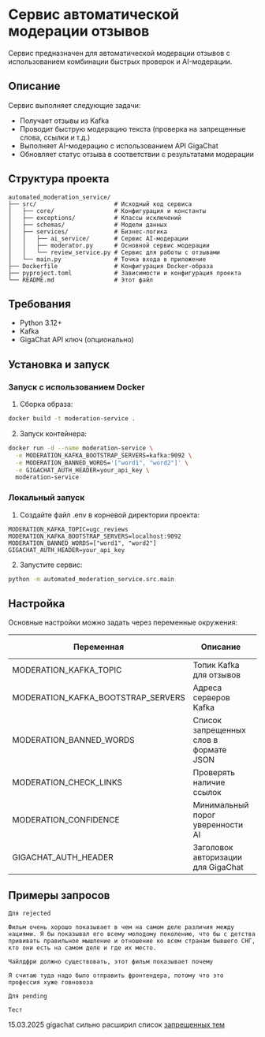 # Сервис автоматической модерации отзывов

Сервис предназначен для автоматической модерации отзывов с использованием комбинации быстрых проверок и AI-модерации.

## Описание

Сервис выполняет следующие задачи:

- Получает отзывы из Kafka
- Проводит быструю модерацию текста (проверка на запрещенные слова, ссылки и т.д.)
- Выполняет AI-модерацию с использованием API GigaChat
- Обновляет статус отзыва в соответствии с результатами модерации

## Структура проекта

```
automated_moderation_service/
├── src/                      # Исходный код сервиса
│   ├── core/                 # Конфигурация и константы
│   ├── exceptions/           # Классы исключений
│   ├── schemas/              # Модели данных
│   ├── services/             # Бизнес-логика
│   │   ├── ai_service/       # Сервис AI-модерации
│   │   ├── moderator.py      # Основной сервис модерации
│   │   └── review_service.py # Сервис для работы с отзывами
│   └── main.py               # Точка входа в приложение
├── Dockerfile                # Конфигурация Docker-образа
├── pyproject.toml            # Зависимости и конфигурация проекта
└── README.md                 # Этот файл
```

## Требования

- Python 3.12+
- Kafka
- GigaChat API ключ (опционально)

## Установка и запуск

### Запуск с использованием Docker

1. Сборка образа:

```bash
docker build -t moderation-service .
```

2. Запуск контейнера:

```bash
docker run -d --name moderation-service \
  -e MODERATION_KAFKA_BOOTSTRAP_SERVERS=kafka:9092 \
  -e MODERATION_BANNED_WORDS='["word1", "word2"]' \
  -e GIGACHAT_AUTH_HEADER=your_api_key \
  moderation-service
```

### Локальный запуск

1. Создайте файл .env в корневой директории проекта:

```
MODERATION_KAFKA_TOPIC=ugc_reviews
MODERATION_KAFKA_BOOTSTRAP_SERVERS=localhost:9092
MODERATION_BANNED_WORDS=["word1", "word2"]
GIGACHAT_AUTH_HEADER=your_api_key
```

2. Запустите сервис:

```bash
python -m automated_moderation_service.src.main
```

## Настройка

Основные настройки можно задать через переменные окружения:

| Переменная                         | Описание                               | Пример значения    |
| ---------------------------------- | -------------------------------------- | ------------------ |
| MODERATION_KAFKA_TOPIC             | Топик Kafka для отзывов                | ugc_reviews        |
| MODERATION_KAFKA_BOOTSTRAP_SERVERS | Адреса серверов Kafka                  | kafka:9092         |
| MODERATION_BANNED_WORDS            | Список запрещенных слов в формате JSON | ["word1", "word2"] |
| MODERATION_CHECK_LINKS             | Проверять наличие ссылок               | true               |
| MODERATION_CONFIDENCE              | Минимальный порог уверенности AI       | 0.7                |
| GIGACHAT_AUTH_HEADER               | Заголовок авторизации для GigaChat     | Bearer XXXXX       |

## Примеры запросов

```
Для rejected

Фильм очень хорошо показывает в чем на самом деле различия между нациями. Я бы показывал его всему молодому поколению, что бы с детства прививать правильное мышление и отношение ко всем странам бывшего СНГ, кто они есть на самом деле и где их место.

Чайлдфри должно существовать, этот фильм показывает почему

Я считаю туда надо было отправить фронтендера, потому что это профессия хуже говновоза

Для pending

Тест
```

15.03.2025 gigachat сильно расширил список [запрещенных тем](https://developers.sber.ru/docs/ru/gigachat/limitations#tematicheskie-ogranicheniya-zaprosov)
